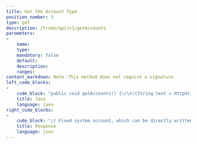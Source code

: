 ```yaml
---
title: Get the Account Type
position_number: 3
type: get
description: /trade/api/v1/getAccounts
parameters:
-
    name:
    type:
    mandatory: false
    default:
    description:
    ranges:
content_markdown: Note：This method does not require a signature.
left_code_blocks:
-
    code_block: "public void getAccounts() {\r\n\tString text = HttpUtil.get(URL + \"/trade/api/v1/getAccounts\");\r\n\tSystem.out.println(text);\r\n}"
    title: Java
    language: java
right_code_blocks:
-
    code_block: "// Fixed system account, which can be directly written into the program without obtaining dynamically\r\n{\r\n  \"code\":200,\r\n  \"data\":[\r\n  \t{\"name\":\" wallet account \",\"id\":1},\r\n  \t{\"name\":\" Trading account \",\"id\":2},\r\n  \t{\"name\":\" Fiat account \",\"id\":3}\r\n  ],\r\n  \"info\":\"success\"\r\n}"
    title: Response
    language: json
---
```


